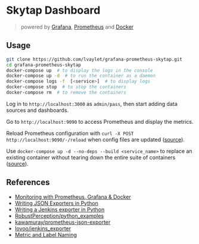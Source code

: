 # Skytap Dashboard

> powered by [Grafana](https://grafana.com/), [Prometheus](https://prometheus.io/) and [Docker](https://www.docker.com/)

## Usage

```bash
git clone https://github.com/lvaylet/grafana-prometheus-skytap.git
cd grafana-prometheus-skytap
docker-compose up  # to display the logs in the console
docker-compose up -d  # to run the container as a daemon
docker-compose logs -f  [<service>]  # to display logs
docker-compose stop  # to stop the containers
docker-compose rm  # to remove the containers
```

Log in to `http://localhost:3000` as `admin/pass`, then start adding data sources and dashboards.

Go to `http://localhost:9090` to access Prometheus and display the metrics.

Reload Prometheus configuration with `curl -X POST http://localhost:9090/-/reload` when config files are updated ([source](https://www.robustperception.io/reloading-prometheus-configuration/)).

Use `docker-compose up -d --no-deps --build <service_name>` to replace an existing container without tearing down the entire suite of containers ([source](http://staxmanade.com/2016/09/how-to-update-a-single-running-docker-compose-container/)).

## References

- [Monitoring with Prometheus, Grafana & Docker](https://finestructure.co/blog/2016/5/16/monitoring-with-prometheus-grafana-docker-part-1)
- [Writing JSON Exporters in Python](https://www.robustperception.io/writing-json-exporters-in-python/)
- [Writing a Jenkins exporter in Python](https://www.robustperception.io/writing-a-jenkins-exporter-in-python/)
- [RobustPerception/python_examples](https://github.com/RobustPerception/python_examples/blob/master/jenkins_exporter/jenkins_exporter.py)
- [kawamuray/prometheus-json-exporter](https://github.com/kawamuray/prometheus-json-exporter)
- [lovoo/jenkins_exporter](https://github.com/lovoo/jenkins_exporter)
- [Metric and Label Naming](https://prometheus.io/docs/practices/naming/)
